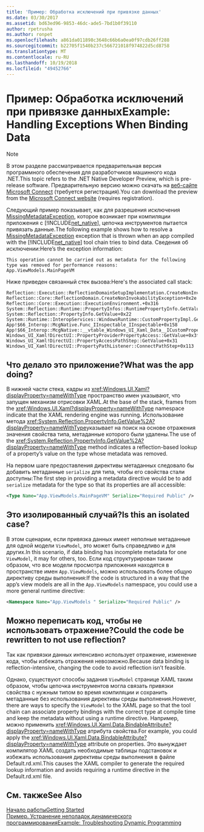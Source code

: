 ```yaml
---
title: 'Пример: Обработка исключений при привязке данных'
ms.date: 03/30/2017
ms.assetid: bd63ed96-9853-46dc-ade5-7bd1b0f39110
author: rpetrusha
ms.author: ronpet
ms.openlocfilehash: a861da011898c3648c66b6a0ea0f97cdb26ff288
ms.sourcegitcommit: b22705f1540b237c566721018f974822d5cd8758
ms.translationtype: MT
ms.contentlocale: ru-RU
ms.lasthandoff: 10/19/2018
ms.locfileid: "49452766"
---
```

# <a name="example-handling-exceptions-when-binding-data"></a><span data-ttu-id="5e3cf-102">Пример: Обработка исключений при привязке данных</span><span class="sxs-lookup"><span data-stu-id="5e3cf-102">Example: Handling Exceptions When Binding Data</span></span>
> [!NOTE]
>  <span data-ttu-id="5e3cf-103">В этом разделе рассматривается предварительная версия программного обеспечения для разработчиков машинного кода .NET.</span><span class="sxs-lookup"><span data-stu-id="5e3cf-103">This topic refers to the .NET Native Developer Preview, which is pre-release software.</span></span> <span data-ttu-id="5e3cf-104">Предварительную версию можно скачать на [веб-сайте Microsoft Connect](https://go.microsoft.com/fwlink/?LinkId=394611) (требуется регистрация).</span><span class="sxs-lookup"><span data-stu-id="5e3cf-104">You can download the preview from the [Microsoft Connect website](https://go.microsoft.com/fwlink/?LinkId=394611) (requires registration).</span></span>  
  
 <span data-ttu-id="5e3cf-105">Следующий пример показывает, как для разрешения исключения [MissingMetadataException](../../../docs/framework/net-native/missingmetadataexception-class-net-native.md), которое возникает при компиляции приложения с [!INCLUDE[net_native](../../../includes/net-native-md.md)], цепочка инструментов пытается привязать данные.</span><span class="sxs-lookup"><span data-stu-id="5e3cf-105">The following example shows how to resolve a [MissingMetadataException](../../../docs/framework/net-native/missingmetadataexception-class-net-native.md) exception that is thrown when an app compiled with the [!INCLUDE[net_native](../../../includes/net-native-md.md)] tool chain tries to bind data.</span></span> <span data-ttu-id="5e3cf-106">Сведения об исключении:</span><span class="sxs-lookup"><span data-stu-id="5e3cf-106">Here’s the exception information:</span></span>  
  
```  
This operation cannot be carried out as metadata for the following type was removed for performance reasons:   
App.ViewModels.MainPageVM  
```  
  
 <span data-ttu-id="5e3cf-107">Ниже приведен связанный стек вызова:</span><span class="sxs-lookup"><span data-stu-id="5e3cf-107">Here's the associated call stack:</span></span>  
  
```  
Reflection::Execution::ReflectionDomainSetupImplementation.CreateNonInvokabilityException+0x238  
Reflection::Core::ReflectionDomain.CreateNonInvokabilityException+0x2e  
Reflection::Core::Execution::ExecutionEnvironment.+0x316  
System::Reflection::Runtime::PropertyInfos::RuntimePropertyInfo.GetValue+0x1cb  
System::Reflection::PropertyInfo.GetValue+0x22  
System::Runtime::InteropServices::WindowsRuntime::CustomPropertyImpl.GetValue+0x42  
App!$66_Interop::McgNative.Func_IInspectable_IInspectable+0x158  
App!$66_Interop::McgNative::__vtable_Windows_UI_Xaml_Data__ICustomProperty.GetValue__STUB+0x46  
Windows_UI_Xaml!DirectUI::PropertyProviderPropertyAccess::GetValue+0x3f   
Windows_UI_Xaml!DirectUI::PropertyAccessPathStep::GetValue+0x31   
Windows_UI_Xaml!DirectUI::PropertyPathListener::ConnectPathStep+0x113  
```  
  
## <a name="what-was-the-app-doing"></a><span data-ttu-id="5e3cf-108">Что делало это приложение?</span><span class="sxs-lookup"><span data-stu-id="5e3cf-108">What was the app doing?</span></span>  
 <span data-ttu-id="5e3cf-109">В нижней части стека, кадры из <xref:Windows.UI.Xaml?displayProperty=nameWithType> пространство имен указывают, что запущен механизм отрисовки XAML.</span><span class="sxs-lookup"><span data-stu-id="5e3cf-109">At the base of the stack, frames from the <xref:Windows.UI.Xaml?displayProperty=nameWithType> namespace indicate that the XAML rendering engine was running.</span></span>   <span data-ttu-id="5e3cf-110">Использование метода <xref:System.Reflection.PropertyInfo.GetValue%2A?displayProperty=nameWithType>указывает на поиск на основе отражения значения свойства типа, метаданные которого были удалены.</span><span class="sxs-lookup"><span data-stu-id="5e3cf-110">The use of the <xref:System.Reflection.PropertyInfo.GetValue%2A?displayProperty=nameWithType> method indicates a reflection-based lookup of a property’s value on the type whose metadata was removed.</span></span>  
  
 <span data-ttu-id="5e3cf-111">На первом шаге предоставления директивы метаданных следовало бы добавить метаданные `serialize` для типа, чтобы его свойства стали доступны:</span><span class="sxs-lookup"><span data-stu-id="5e3cf-111">The first step in providing a metadata directive would be to add `serialize` metadata for the type so that its properties are all accessible:</span></span>  
  
```xml  
<Type Name="App.ViewModels.MainPageVM" Serialize="Required Public" />  
```  
  
## <a name="is-this-an-isolated-case"></a><span data-ttu-id="5e3cf-112">Это изолированный случай?</span><span class="sxs-lookup"><span data-stu-id="5e3cf-112">Is this an isolated case?</span></span>  
 <span data-ttu-id="5e3cf-113">В этом сценарии, если привязка данных имеет неполные метаданные для одной модели `ViewModel`, это может быть справедливо и для других.</span><span class="sxs-lookup"><span data-stu-id="5e3cf-113">In this scenario, if data binding has incomplete metadata for one `ViewModel`, it may for others, too.</span></span>  <span data-ttu-id="5e3cf-114">Если код структурирован таким образом, что все модели просмотра приложения находятся в пространстве имен `App.ViewModels`, можно использовать более общую директиву среды выполнения:</span><span class="sxs-lookup"><span data-stu-id="5e3cf-114">If the code is structured in a way that the app’s view models are all in the `App.ViewModels` namespace, you could use a more general runtime directive:</span></span>  
  
```xml  
<Namespace Name="App.ViewModels " Serialize="Required Public" />  
```  
  
## <a name="could-the-code-be-rewritten-to-not-use-reflection"></a><span data-ttu-id="5e3cf-115">Можно переписать код, чтобы не использовать отражение?</span><span class="sxs-lookup"><span data-stu-id="5e3cf-115">Could the code be rewritten to not use reflection?</span></span>  
 <span data-ttu-id="5e3cf-116">Так как привязки данных интенсивно использует отражение, изменение кода, чтобы избежать отражения невозможно.</span><span class="sxs-lookup"><span data-stu-id="5e3cf-116">Because data binding is reflection-intensive, changing the code to avoid reflection isn’t feasible.</span></span>  
  
 <span data-ttu-id="5e3cf-117">Однако, существуют способы задания `ViewModel` странице XAML таким образом, чтобы цепочка инструментов могла связать привязки свойства с нужным типом во время компиляции и сохранить метаданные без использования директивы среды выполнения.</span><span class="sxs-lookup"><span data-stu-id="5e3cf-117">However, there are ways to specify the `ViewModel` to the XAML page so that the tool chain can associate property bindings with the correct type at compile time and keep the metadata without using a runtime directive.</span></span>  <span data-ttu-id="5e3cf-118">Например, можно применить <xref:Windows.UI.Xaml.Data.BindableAttribute?displayProperty=nameWithType> атрибута свойства.</span><span class="sxs-lookup"><span data-stu-id="5e3cf-118">For example, you could apply the <xref:Windows.UI.Xaml.Data.BindableAttribute?displayProperty=nameWithType> attribute on properties.</span></span> <span data-ttu-id="5e3cf-119">Это вынуждает компилятор XAML создать необходимые таблицы подстановок и избежать использования директивы среды выполнения в файле Default.rd.xml.</span><span class="sxs-lookup"><span data-stu-id="5e3cf-119">This causes the XAML compiler to generate the required lookup information and avoids requiring a runtime directive in the Default.rd.xml file.</span></span>  
  
## <a name="see-also"></a><span data-ttu-id="5e3cf-120">См. также</span><span class="sxs-lookup"><span data-stu-id="5e3cf-120">See Also</span></span>  
 [<span data-ttu-id="5e3cf-121">Начало работы</span><span class="sxs-lookup"><span data-stu-id="5e3cf-121">Getting Started</span></span>](../../../docs/framework/net-native/getting-started-with-net-native.md)  
 [<span data-ttu-id="5e3cf-122">Пример. Устранение неполадок динамического программирования</span><span class="sxs-lookup"><span data-stu-id="5e3cf-122">Example: Troubleshooting Dynamic Programming</span></span>](../../../docs/framework/net-native/example-troubleshooting-dynamic-programming.md)
